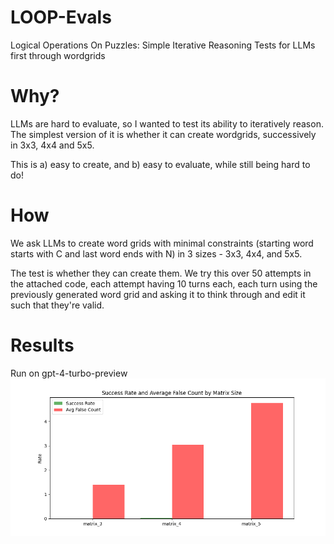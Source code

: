 # LOOP-Evals
Logical Operations On Puzzles: Simple Iterative Reasoning Tests for LLMs first through wordgrids

# Why?
LLMs are hard to evaluate, so I wanted to test its ability to iteratively reason. The simplest version of it is whether it can create wordgrids, successively in 3x3, 4x4 and 5x5.

This is a) easy to create, and b) easy to evaluate, while still being hard to do!

# How
We ask LLMs to create word grids with minimal constraints (starting word starts with C and last word ends with N) in 3 sizes - 3x3, 4x4, and 5x5.

The test is whether they can create them. We try this over 50 attempts in the attached code, each attempt having 10 turns each, each turn using the previously generated word grid and asking it to think through and edit it such that they're valid.

# Results
Run on gpt-4-turbo-preview
![Surprised? I was](charts/success_and_avg_false_count.png)
